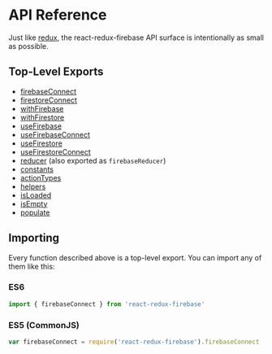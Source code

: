 # API Reference

Just like [redux](http://redux.js.org/docs/api/index.html), the react-redux-firebase API surface is intentionally as small as possible.

## Top-Level Exports
* [firebaseConnect](/docs/api/firebaseConnect.md#firebaseconnect)
* [firestoreConnect](/docs/api/firestoreConnect.md#firebaseconnect)
* [withFirebase](/docs/api/withFirebase.md)
* [withFirestore](/docs/api/withFirestore.md)
* [useFirebase](/docs/api/useFirebase.md#usefirebase)
* [useFirebaseConnect](/docs/api/useFirebaseConnect.md#usefirebaseconnect)
* [useFirestore](/docs/api/useFirestore.md#usefirestore)
* [useFirestoreConnect](/docs/api/useFirestoreConnect.md#usefirebaseconnect)
* [reducer](/docs/api/reducer.md) (also exported as `firebaseReducer`)
* [constants](/docs/api/constants.md)
* [actionTypes](/docs/api/constants.md)
* [helpers](/docs/api/helpers.md)
* [isLoaded](/docs/api/helpers.md#isLoaded)
* [isEmpty](/docs/api/helpers.md#isEmpty)
* [populate](/docs/api/helpers.md#populate)

## Importing

Every function described above is a top-level export. You can import any of them like this:

### ES6
```js
import { firebaseConnect } from 'react-redux-firebase'
```

### ES5 (CommonJS)
```js
var firebaseConnect = require('react-redux-firebase').firebaseConnect
```
